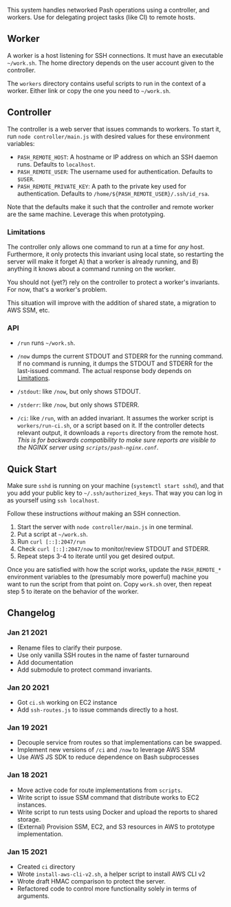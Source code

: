 This system handles networked Pash operations using a controller, and
workers. Use for delegating project tasks (like CI) to remote hosts.


## Worker

A worker is a host listening for SSH connections. It must have an
executable `~/work.sh`. The home directory depends on the user account
given to the controller.

The `workers` directory contains useful scripts to run in the context
of a worker. Either link or copy the one you need to `~/work.sh`.


## Controller

The controller is a web server that issues commands to workers.  To
start it, run `node controller/main.js` with desired values for these
environment variables:

* `PASH_REMOTE_HOST`: A hostname or IP address on which an SSH daemon runs. Defaults to `localhost`.
* `PASH_REMOTE_USER`: The username used for authentication. Defaults to `$USER`.
* `PASH_REMOTE_PRIVATE_KEY`: A path to the private key used for authentication.
  Defaults to `/home/${PASH_REMOTE_USER}/.ssh/id_rsa`.

Note that the defaults make it such that the controller and remote
worker are the same machine. Leverage this when prototyping.

### Limitations

The controller only allows one command to run at a time for _any_
host. Furthermore, it only protects this invariant using local state,
so restarting the server will make it forget A) that a worker is
already running, and B) anything it knows about a command running on
the worker.

You should not (yet?) rely on the controller to protect a worker's
invariants. For now, that's a worker's problem.

This situation will improve with the addition of shared state, a
migration to AWS SSM, etc.


### API

* `/run` runs `~/work.sh`.

* `/now` dumps the current STDOUT and STDERR for the running command.
   If no command is running, it dumps the STDOUT and STDERR for the
   last-issued command. The actual response body depends on
   [Limitations](#limitations).

* `/stdout`: like `/now`, but only shows STDOUT.

* `/stderr`: like `/now`, but only shows STDERR.

* `/ci`: like `/run`, with an added invariant. It assumes the worker
   script is `workers/run-ci.sh`, or a script based on it. If the
   controller detects relevant output, it downloads a `reports`
   directory from the remote host. *This is for backwards
   compatibility to make sure reports are visible to the NGINX server
   using `scripts/pash-nginx.conf`*.


## Quick Start

Make sure `sshd` is running on your machine (`systemctl start sshd`),
and that you add your public key to `~/.ssh/authorized_keys`. That way
you can log in as yourself using `ssh localhost`.

Follow these instructions _without_ making an SSH connection.

1. Start the server with `node controller/main.js` in one terminal.
2. Put a script at `~/work.sh`.
3. Run `curl [::]:2047/run`
4. Check `curl [::]:2047/now` to monitor/review STDOUT and STDERR.
5. Repeat steps 3-4 to iterate until you get desired output.

Once you are satisfied with how the script works, update the
`PASH_REMOTE_*` environment variables to the (presumably more
powerful) machine you want to run the script from that point on. Copy
`work.sh` over, then repeat step 5 to iterate on the behavior of the
worker.


## Changelog

### Jan 21 2021

- Rename files to clarify their purpose.
- Use only vanilla SSH routes in the name of faster turnaround
- Add documentation
- Add submodule to protect command invariants.

### Jan 20 2021

- Got `ci.sh` working on EC2 instance
- Add `ssh-routes.js` to issue commands directly to a host.


### Jan 19 2021

- Decouple service from routes so that implementations can be swapped.
- Implement new versions of `/ci` and `/now` to leverage AWS SSM
- Use AWS JS SDK to reduce dependence on Bash subprocesses


### Jan 18 2021

- Move active code for route implementations from `scripts`.
- Write script to issue SSM command that distribute works to EC2 instances.
- Write script to run tests using Docker and upload the reports to shared storage.
- (External) Provision SSM, EC2, and S3 resources in AWS to prototype implementation.


### Jan 15 2021

- Created `ci` directory
- Wrote `install-aws-cli-v2.sh`, a helper script to install AWS CLI v2
- Wrote draft HMAC comparison to protect the server.
- Refactored code to control more functionality solely in terms of arguments.
